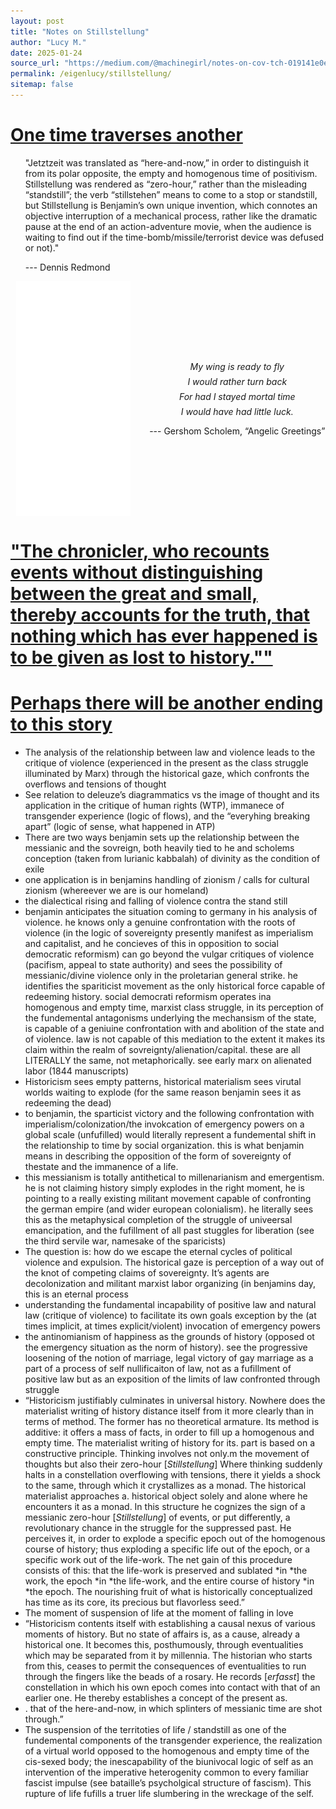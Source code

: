 ```yaml
---
layout: post
title: "Notes on Stillstellung"
author: "Lucy M."
date: 2025-01-24
source_url: "https://medium.com/@machinegirl/notes-on-cov-tch-019141e0e68c"
permalink: /eigenlucy/stillstellung/
sitemap: false
---
```

# [One time traverses another](https://www.marxists.org/reference/archive/benjamin/1940/history.htm)

<div>
<ul>
"Jetztzeit was translated as “here-and-now,” in order to distinguish it from its polar opposite, the empty and homogenous time of positivism. Stillstellung was rendered as “zero-hour,” rather than the misleading “standstill”; the verb “stillstehen” means to come to a stop or standstill, but Stillstellung is Benjamin’s own unique invention, which connotes an objective interruption of a mechanical process, rather like the dramatic pause at the end of an action-adventure movie, when the audience is waiting to find out if the time-bomb/missile/terrorist device was defused or not)."
</ul>
<ul>
  --- Dennis Redmond
</ul>
</div>

<div style="display: flex; align-items: center; justify-content: center; gap: 20px; margin-bottom: 1em;">
  <div style="flex: 0 0 40%;">
    <img src="/assets/img/angelusnovus.png" alt="Klee's Angel" style="max-width: 100%; height: auto; display: block; margin-left: auto; margin-right: auto; border: none; outline: none; text-decoration: none;">
  </div>
  <div style="flex: 1; text-align: center;">
    <ul style="list-style-type: none; padding: 0; margin: 0;">
      <li style="margin-bottom: 0.5em;"><i>My wing is ready to fly</i></li>
      <li style="margin-bottom: 0.5em;"><i>I would rather turn back</i></li>
      <li style="margin-bottom: 0.5em;"><i>For had I stayed mortal time</i></li>
      <li style="margin-bottom: 1em;"><i>I would have had little luck.</i></li>
      <li>--- Gershom Scholem, “Angelic Greetings”</li>
    </ul>
  </div>
</div>

# ["The chronicler, who recounts events without distinguishing between the great and small, thereby accounts for the truth, that nothing which has ever happened is to be given as lost to history.""](https://thetragiccommunity.wordpress.com/2020/10/28/from-theological-to-historical-apocatastasis-notes-on-benjamins-theologico-political-fragment/)

# [Perhaps there will be another ending to this story](https://www.google.com/url?sa=t&source=web&rct=j&opi=89978449&url=http://www.katharinemeynell.co.uk/about/essays%26downloads/for%2520The%2520Lost%2520Diagrams%2520of%2520Walter%2520Benjamin.pdf&ved=2ahUKEwik1_mLxvyNAxVxEUQIHUB5IEkQFnoECB4QAQ&usg=AOvVaw1ZOjxMT0G-Dv6pqglLHEsu)


*   The analysis of the relationship between law and violence leads to the critique of violence (experienced in the present as the class struggle illuminated by Marx) through the historical gaze, which confronts the overflows and tensions of thought
*   See relation to deleuze’s diagrammatics vs the image of thought and its application in the critique of human rights (WTP), immanece of transgender experience (logic of flows), and the “everyhing breaking apart” (logic of sense, what happened in ATP)
*   There are two ways benjamin sets up the relationship between the messianic and the sovreign, both heavily tied to he and scholems conception (taken from lurianic kabbalah) of divinity as the condition of exile
*   one application is in benjamins handling of zionism / calls for cultural zionism (whereever we are is our homeland)
*   the dialectical rising and falling of violence contra the stand still
*   benjamin anticipates the situation coming to germany in his analysis of violence. he knows only a genuine confrontation with the roots of violence (in the logic of sovereignty presently manifest as imperialism and capitalist, and he concieves of this in opposition to social democratic reformism) can go beyond the vulgar critiques of violence (pacifism, appeal to state authority) and sees the possibility of messianic/divine violence only in the proletarian general strike. he identifies the spariticist movement as the only historical force capable of redeeming history. social democrati reformism operates ina homogenous and empty time, marxist class struggle, in its perception of the fundemental antagonisms underlying the mechansism of the state, is capable of a geniuine confrontation with and abolition of the state and of violence. law is not capable of this mediation to the extent it makes its claim within the realm of sovreignty/alienation/capital. these are all LITERALLY the same, not metaphorically. see early marx on alienated labor (1844 manuscripts)
*   Historicism sees empty patterns, historical materialism sees virutal worlds waiting to explode (for the same reason benjamin sees it as redeeming the dead)
*   to benjamin, the sparticist victory and the following confrontation with imperialism/colonization/the invokcation of emergency powers on a global scale (unfufilled) would literally represent a fundemental shift in the relationship to time by social organization. this is what benjamin means in describing the opposition of the form of sovereignty of thestate and the immanence of a life.
*   this messianism is totally antithetical to millenarianism and emergentism. he is not claiming history simply explodes in the right moment, he is pointing to a really existing militant movement capable of confronting the german empire (and wider european colonialism). he literally sees this as the metaphysical completion of the struggle of univeersal emancipation, and the fufillment of all past stuggles for liberation (see the third servile war, namesake of the sparicists)
*   The question is: how do we escape the eternal cycles of political violence and expulsion. The historical gaze is perception of a way out of the knot of competing claims of sovereignty. It’s agents are decolonization and militant marxist labor organizing (in benjamins day, this is an eternal process
*   understanding the fundamental incapability of positive law and natural law (critique of violence) to facilitate its own goals exception by the (at times implicit, at times explicit/violent) invocation of emergency powers
*   the antinomianism of happiness as the grounds of history (opposed ot the emergency situation as the norm of history). see the progressive loosening of the notion of marriage, legal victory of gay marriage as a part of a process of self nullificaiton of law, not as a fufillment of positive law but as an exposition of the limits of law confronted through struggle
*   “Historicism justifiably culminates in universal history. Nowhere does the materialist writing of history distance itself from it more clearly than in terms of method. The former has no theoretical armature. Its method is additive: it offers a mass of facts, in order to fill up a homogenous and empty time. The materialist writing of history for its. part is based on a constructive principle. Thinking involves not only.m the movement of thoughts but also their zero-hour [*Stillstellung*] Where thinking suddenly halts in a constellation overflowing with tensions, there it yields a shock to the same, through which it crystallizes as a monad. The historical materialist approaches a. historical object solely and alone where he encounters it as a monad. In this structure he cognizes the sign of a messianic zero-hour [*Stillstellung*] of events, or put differently, a revolutionary chance in the struggle for the suppressed past. He perceives it, in order to explode a specific epoch out of the homogenous course of history; thus exploding a specific life out of the epoch, or a specific work out of the life-work. The net gain of this procedure consists of this: that the life-work is preserved and sublated *in *the work, the epoch *in *the life-work, and the entire course of history *in *the epoch. The nourishing fruit of what is historically conceptualized has time as its core, its precious but flavorless seed.”
*   The moment of suspension of life at the moment of falling in love
*   “Historicism contents itself with establishing a causal nexus of various moments of history. But no state of affairs is, as a cause, already a historical one. It becomes this, posthumously, through eventualities which may be separated from it by millennia. The historian who starts from this, ceases to permit the consequences of eventualities to run through the fingers like the beads of a rosary. He records [*erfasst*] the constellation in which his own epoch comes into contact with that of an earlier one. He thereby establishes a concept of the present as.
*   . that of the here-and-now, in which splinters of messianic time are shot through.”
*   The suspension of the territoties of life / standstill as one of the fundemental components of the transgender experience, the realization of a virtual world opposed to the homogenous and empty time of the cis-sexed body; the inescapability of the biunivocal logic of self as an intervention of the imperative heterogenity common to every familiar fascist impulse (see bataille’s psycholgical structure of fascism). This rupture of life fufills a truer life slumbering in the wreckage of the self. 
